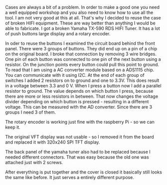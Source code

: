 Cases are always a bit of a problem. In order to make a good one you need a well equipped workshop and you also need to know how to use all the tool. I am not very good at this at all. That's why I decided to reuse the case of broken HIFI equipment. These are way better than anything I would be able to fabricate. I got a broken Yamaha TX-590 RDS HIFI Tuner. It has a lot of push buttons large display and a rotary encoder. 

In oder to reuse the buttons I examined the circuit board behind the front panel. There were 3 groups of buttons. They did end up on a pin of a chip on the original board. I broke that connection by removing 3 wire bridges. One pin of each button was connected to one pin of the next button using a resistor. On the junction points every button could pull this point to ground. To read that I am using a AC converter module based on a ADS1115 chip. You can communicate with it using I2C. At the end of each group of switches I added 2 resistors on to ground and one to 3.3V. This does result in a voltage between 3.3 and 0 V. When I press a button now I add a parallel resistor to ground. The value depends on which button I press, because there are more or less resistors in between. That now changes the voltage divider depending on which button is pressed - resulting in a different voltage. This can be measured with the AD converter. Since there are 3 groups I need 3 of them.

The rotary encoder is working just fine with the raspberry Pi - so we can keep it. 

The original VFT display was not usable - so I removed it from the board and replaced it with 320x240 SPI TFT display.

The back panel of the yamaha tuner also had to be replaced because I needed different connectors. That was easy because the old one was attached just with 2 screws.

After everything is put together and the cover is closed it basically still looks the same like before. It just serves a entirely different purpose.
